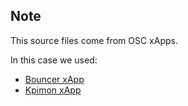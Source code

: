 ## Note
This source files come from OSC xApps.

In this case we used:

- [Bouncer xApp](https://github.com/o-ran-sc/ric-app-bouncer/tree/j-release/Bouncer/e2ap)
- [Kpimon xApp](https://github.com/o-ran-sc/ric-app-kpimon-go/tree/j-release/e2ap)